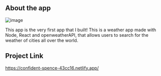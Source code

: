 ## About the app

![image](https://user-images.githubusercontent.com/84162315/173298244-924125c2-b986-46c3-8f97-af60fe2cc2ce.png)

This app is the very first app that I built! This is a weather app made with Node, React and openweatherAPI, that allows users to search for the weather of cities all over the world. 


## Project Link
https://confident-spence-43cc16.netlify.app/
